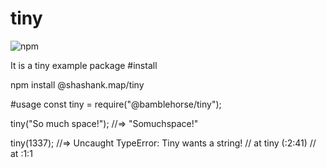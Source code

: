 # tiny
![npm](https://img.shields.io/npm/v/tiny?label=tiny&style=plastic)

It is a tiny example package
#install

npm install @shashank.map/tiny

#usage
const tiny = require("@bamblehorse/tiny");

tiny("So much space!");
//=> "Somuchspace!"

tiny(1337);
//=> Uncaught TypeError: Tiny wants a string!
//    at tiny (<anonymous>:2:41)
//    at <anonymous>:1:1
